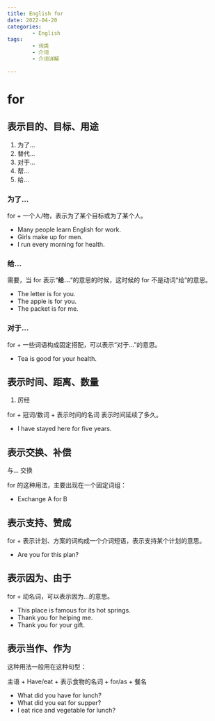 ```yaml
---
title: English for
date: 2022-04-20
categories:
        - English
tags:
        - 词类
        - 介词
        - 介词详解

---
```


# for

## 表示目的、目标、用途

1. 为了...
2. 替代...
3. 对于...
4. 帮...
5. 给...

### 为了...

for + 一个人/物，表示为了某个目标或为了某个人。

- Many people learn English for work.
- Girls make up for men.
- I run every morning for health.

### 给...

需要，当 for 表示“**给...**”的意思的时候，这时候的 for 不是动词“给”的意思。

- The letter is for you.
- The apple is for you.
- The packet is for me.

### 对于...

for + 一些词语构成固定搭配，可以表示“对于...”的意思。

- Tea is good for your health.

## 表示时间、距离、数量

1. 厉经

for + 冠词/数词 + 表示时间的名词 表示时间延续了多久。

- I have stayed here for five years.

## 表示交换、补偿

与... 交换

for 的这种用法，主要出现在一个固定词组：

- Exchange A for B

## 表示支持、赞成

for + 表示计划、方案的词构成一个介词短语，表示支持某个计划的意思。

- Are you for this plan?

## 表示因为、由于

for + 动名词，可以表示因为...的意思。

- This place is famous for its hot springs.
- Thank you for helping me.
- Thank you for your gift.

## 表示当作、作为

这种用法一般用在这种句型：

主语 + Have/eat + 表示食物的名词 + for/as + 餐名

- What did you have for lunch?
- What did you eat for supper?
- I eat rice and vegetable for lunch?
